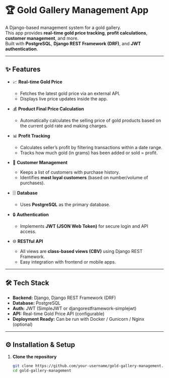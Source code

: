 # 🏆 Gold Gallery Management App

A Django-based management system for a gold gallery.  
This app provides **real-time gold price tracking**, **profit calculations**, **customer management**, and more.  
Built with **PostgreSQL**, **Django REST Framework (DRF)**, and **JWT authentication**.

---

## ✨ Features

- 📈 **Real-time Gold Price**
  - Fetches the latest gold price via an external API.
  - Displays live price updates inside the app.

- 💰 **Product Final Price Calculation**
  - Automatically calculates the selling price of gold products based on the current gold rate and making charges.

- 📊 **Profit Tracking**
  - Calculates seller’s profit by filtering transactions within a date range.
  - Tracks how much gold (in grams) has been added or sold = profit.

- 👥 **Customer Management**
  - Keeps a list of customers with purchase history.
  - Identifies **most loyal customers** (based on number/volume of purchases).

- 🗄 **Database**
  - Uses **PostgreSQL** as the primary database.

- 🔒 **Authentication**
  - Implements **JWT (JSON Web Token)** for secure login and API access.

- 🌐 **RESTful API**
  - All views are **class-based views (CBV)** using Django REST Framework.
  - Easy integration with frontend or mobile apps.

---

## 🛠️ Tech Stack

- **Backend:** Django, Django REST Framework (DRF)
- **Database:** PostgreSQL
- **Auth:** JWT (SimpleJWT or djangorestframework-simplejwt)
- **API:** Real-time Gold Price API (configurable)
- **Deployment Ready:** Can be run with Docker / Gunicorn / Nginx (optional)

---

## ⚙️ Installation & Setup

1. **Clone the repository**
   ```bash
   git clone https://github.com/your-username/gold-gallery-management.git
   cd gold-gallery-management
